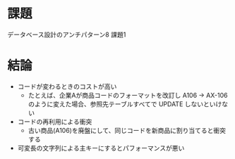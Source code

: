 
# 課題

データベース設計のアンチパターン8
課題1

# 結論

- コードが変わるときのコストが高い
  - たとえば、企業Aが商品コードのフォーマットを改訂し
A106 → AX-106 のように変えた場合、参照先テーブルすべてで UPDATE しないといけない
- コードの再利用による衝突
  - 古い商品(A106)を廃盤にして、同じコードを新商品に割り当てると衝突する
- 可変長の文字列による主キーにするとパフォーマンスが悪い
